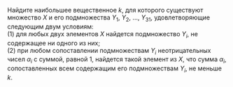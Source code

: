 Найдите наибольшее вещественное $k$, для которого 
существуют множество $X$ и его подмножества 
$Y_1$, $Y_2$, $\dots$, $Y_{31}$, удовлетворяющие следующим двум условиям: 
<br/>
 (1) для любых двух элементов $X$ найдется подмножество $Y_i$, не 
содержащее ни одного из них;
<br/>
 (2) при любом сопоставлении подмножествам $Y_i$ неотрицательных чисел
$\alpha_i$ с суммой, равной 1, найдется такой элемент из $X$, что сумма
$\alpha_i$, сопоставленных всем содержащим его подмножествам $Y_i$, не меньше
$k$.